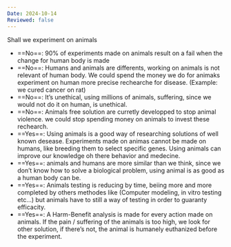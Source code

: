 ```yaml
---
Date: 2024-10-14
Reviewed: false
---
```

Shall we experiment on animals

- ==No==: 90% of experiments made on animals result on a fail when the change for human body is made
- ==No==: Humans and animals are differents, working on animals is not relevant of human body. We could spend the money we do for animaks experiment on human more precise rechearche for disease. (Example: we cured cancer on rat)
- ==No==: It’s unethical, using millions of animals, suffering, since we would not do it on human, is unethical.
- ==No==: Animals free solution are curretly developped to stop animal violence. we could stop spending money on animals to invest these rechearch.
- ==Yes==: Using animals is a good way of researching solutions of well known desease. Experiments made on animas cannot be made on humans, like breeding them to select specific genes. Using animals can improve our knowledge oh there behavior and medecine.
- ==Yes==: animals and humans are more similar than we think, since we don’t know how to solve a biological problem, using animal is as good as a human body can be.
- ==Yes==: Animals testing is reducing by time, beiing more and more completed by others methodes like (Computer modeling, in vitro testing etc…) but animals have to still a way of testing in order to guaranty efficacity.
- ==Yes==: A Harm-Benefit analysis is made for every action made on animals. If the pain / suffering of the animals is too high, we look for other solution, if there’s not, the animal is humanely euthanized before the experiment.